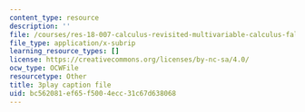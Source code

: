 ```yaml
---
content_type: resource
description: ''
file: /courses/res-18-007-calculus-revisited-multivariable-calculus-fall-2011/bc562081ef65f5004ecc31c67d638068_f93PZ9ZyvDk.srt
file_type: application/x-subrip
learning_resource_types: []
license: https://creativecommons.org/licenses/by-nc-sa/4.0/
ocw_type: OCWFile
resourcetype: Other
title: 3play caption file
uid: bc562081-ef65-f500-4ecc-31c67d638068
---
```

